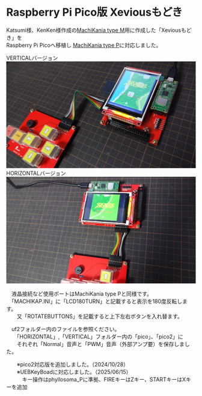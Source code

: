 # Raspberry Pi Pico版 Xeviousもどき  
Katsumi様、KenKen様作成の[MachiKania type M](http://www.ze.em-net.ne.jp/~kenken/machikania/typem.html)用に作成した「Xeviousもどき」を  
Raspberry Pi Picoへ移植し [MachiKania type P](http://www.ze.em-net.ne.jp/~kenken/machikania/typep.html)に対応しました。    
 
VERTICALバージョン  
![](Xevious1.jpg)  
HORIZONTALバージョン  
![](Xevious2.jpg)  

　液晶接続など使用ポートはMachiKania type Pと同様です。  
　「MACHIKAP.INI」に「LCD180TURN」と記載すると表示を180度反転します。  
　　又「ROTATEBUTTONS」を記載すると上下左右ボタンを入れ替ます。  

　uf2フォルダー内のファイルを参照ください。  
　　「HORIZONTAL」,「VERTICAL」フォルダー内の「pico」、「pico2」に  
　　それぞれ「Normal」音声と「PWM」音声（外部アンプ要）を保存しました。  

　　※pico2対応版を追加しました。（2024/10/28）  
　　※UEBKeyBoadに対応しました。（2025/06/15）  
 　　　キー操作はphyllosoma_Pに準拠、FIREキーはZキー、STARTキーはXキーを追加
